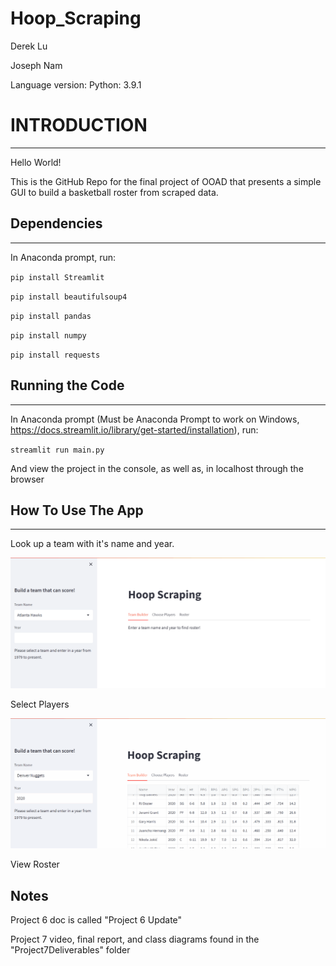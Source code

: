 # Hoop_Scraping

Derek Lu

Joseph Nam

Language version: Python: 3.9.1

# INTRODUCTION
------------

Hello World!

This is the GitHub Repo for the final project of OOAD that presents a simple GUI to build a basketball roster from scraped data.

## Dependencies
___

In Anaconda prompt, run:

`pip install Streamlit`

`pip install beautifulsoup4`

`pip install pandas`

`pip install numpy`

`pip install requests`

## Running the Code
___

In Anaconda prompt (Must be Anaconda Prompt to work on Windows, https://docs.streamlit.io/library/get-started/installation), run:

`streamlit run main.py`


And view the project in the console, as well as, in localhost through the browser

## How To Use The App
___

Look up a team with it's name and year.

![](https://github.com/DerekLStudent/Hoop_Scraping/blob/main/Select_Team.gif)

Select Players

![](https://github.com/DerekLStudent/Hoop_Scraping/blob/main/choose_players.gif)

View Roster

## Notes

Project 6 doc is called "Project 6 Update"

Project 7 video, final report, and class diagrams found in the "Project7Deliverables" folder

